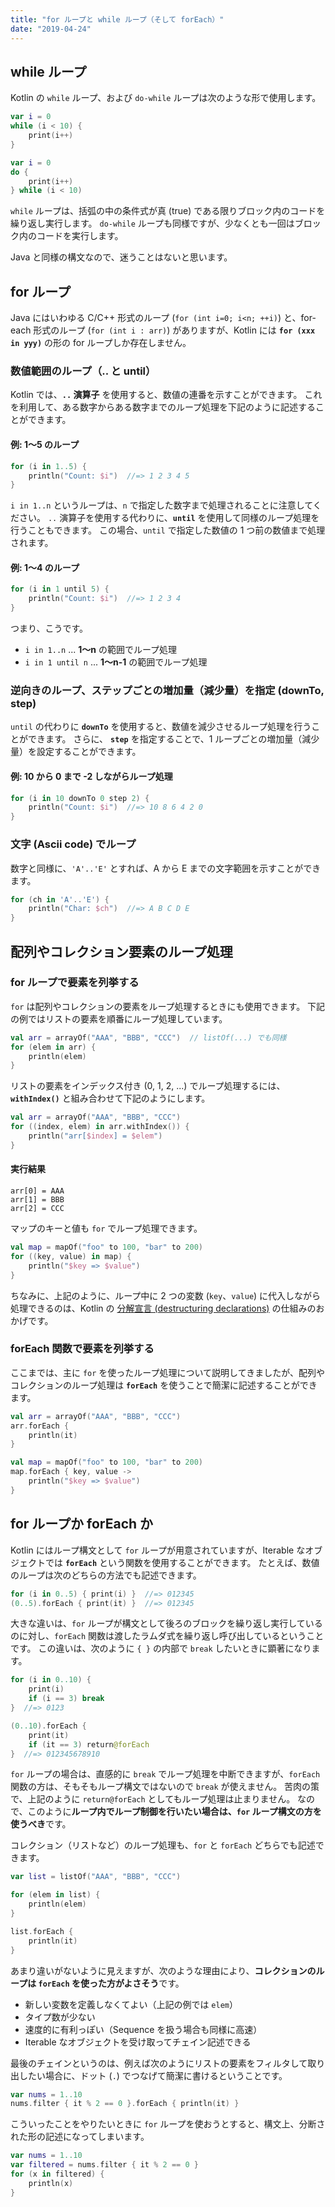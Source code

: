 ```yaml
---
title: "for ループと while ループ（そして forEach）"
date: "2019-04-24"
---
```


while ループ
----

Kotlin の `while` ループ、および `do-while` ループは次のような形で使用します。

```kotlin
var i = 0
while (i < 10) {
    print(i++)
}
```

```kotlin
var i = 0
do {
    print(i++)
} while (i < 10)
```

`while` ループは、括弧の中の条件式が真 (true) である限りブロック内のコードを繰り返し実行します。
`do-while` ループも同様ですが、少なくとも一回はブロック内のコードを実行します。

Java と同様の構文なので、迷うことはないと思います。


for ループ
----

Java にはいわゆる C/C++ 形式のループ (`for (int i=0; i<n; ++i)`) と、for-each 形式のループ (`for (int i : arr)`) がありますが、Kotlin には **`for (xxx in yyy)`** の形の for ループしか存在しません。

### 数値範囲のループ（.. と until）

Kotlin では、**`..` 演算子** を使用すると、数値の連番を示すことができます。
これを利用して、ある数字からある数字までのループ処理を下記のように記述することができます。

#### 例: 1～5 のループ

```kotlin
for (i in 1..5) {
    println("Count: $i")  //=> 1 2 3 4 5
}
```

`i in 1..n` というループは、`n` で指定した数字まで処理されることに注意してください。
`..` 演算子を使用する代わりに、**`until`** を使用して同様のループ処理を行うこともできます。
この場合、`until` で指定した数値の 1 つ前の数値まで処理されます。

#### 例: 1～4 のループ

```kotlin
for (i in 1 until 5) {
    println("Count: $i")  //=> 1 2 3 4
}
```

つまり、こうです。

- `i in 1..n` ... **1～n** の範囲でループ処理
- `i in 1 until n` ... **1～n-1** の範囲でループ処理


### 逆向きのループ、ステップごとの増加量（減少量）を指定 (downTo, step)

`until` の代わりに **`downTo`** を使用すると、数値を減少させるループ処理を行うことができます。
さらに、 **`step`** を指定することで、1 ループごとの増加量（減少量）を設定することができます。

#### 例: 10 から 0 まで -2 しながらループ処理

```kotlin
for (i in 10 downTo 0 step 2) {
    println("Count: $i")  //=> 10 8 6 4 2 0
}
```

### 文字 (Ascii code) でループ

数字と同様に、`'A'..'E'` とすれば、A から E までの文字範囲を示すことができます。

```kotlin
for (ch in 'A'..'E') {
    println("Char: $ch")  //=> A B C D E
}
```

配列やコレクション要素のループ処理
----

### for ループで要素を列挙する

`for` は配列やコレクションの要素をループ処理するときにも使用できます。
下記の例ではリストの要素を順番にループ処理しています。

```kotlin
val arr = arrayOf("AAA", "BBB", "CCC")  // listOf(...) でも同様
for (elem in arr) {
    println(elem)
}
```

リストの要素をインデックス付き (0, 1, 2, ...) でループ処理するには、**`withIndex()`** と組み合わせて下記のようにします。

```kotlin
val arr = arrayOf("AAA", "BBB", "CCC")
for ((index, elem) in arr.withIndex()) {
    println("arr[$index] = $elem")
}
```

#### 実行結果

```
arr[0] = AAA
arr[1] = BBB
arr[2] = CCC
```

マップのキーと値も `for` でループ処理できます。

```kotlin
val map = mapOf("foo" to 100, "bar" to 200)
for ((key, value) in map) {
    println("$key => $value")
}
```

ちなみに、上記のように、ループ中に 2 つの変数 (`key`、`value`) に代入しながら処理できるのは、Kotlin の [分解宣言 (destructuring declarations)](../basic/dest-decl.html) の仕組みのおかげです。

### forEach 関数で要素を列挙する

ここまでは、主に `for` を使ったループ処理について説明してきましたが、配列やコレクションのループ処理は **`forEach`** を使うことで簡潔に記述することができます。

```kotlin
val arr = arrayOf("AAA", "BBB", "CCC")
arr.forEach {
    println(it)
}

val map = mapOf("foo" to 100, "bar" to 200)
map.forEach { key, value ->
    println("$key => $value")
}
```


for ループか forEach か
----

Kotlin にはループ構文として `for` ループが用意されていますが、Iterable なオブジェクトでは **`forEach`** という関数を使用することができます。
たとえば、数値のループは次のどちらの方法でも記述できます。

```kotlin
for (i in 0..5) { print(i) }  //=> 012345
(0..5).forEach { print(it) }  //=> 012345
```

大きな違いは、`for` ループが構文として後ろのブロックを繰り返し実行しているのに対し、`forEach` 関数は渡したラムダ式を繰り返し呼び出しているということです。
この違いは、次のように `{ }` の内部で `break` したいときに顕著になります。

```kotlin
for (i in 0..10) {
    print(i)
    if (i == 3) break
}  //=> 0123

(0..10).forEach {
    print(it)
    if (it == 3) return@forEach
}  //=> 012345678910
```

`for` ループの場合は、直感的に `break` でループ処理を中断できますが、`forEach` 関数の方は、そもそもループ構文ではないので `break` が使えません。
苦肉の策で、上記のように `return@forEach` としてもループ処理は止まりません。
なので、このように**ループ内でループ制御を行いたい場合は、`for` ループ構文の方を使うべき**です。

コレクション（リストなど）のループ処理も、`for` と `forEach` どちらでも記述できます。

```kotlin
var list = listOf("AAA", "BBB", "CCC")

for (elem in list) {
    println(elem)
}

list.forEach {
    println(it)
}
```

あまり違いがないように見えますが、次のような理由により、**コレクションのループは `forEach` を使った方がよさそう**です。

* 新しい変数を定義しなくてよい（上記の例では `elem`）
* タイプ数が少ない
* 速度的に有利っぽい（Sequence を扱う場合も同様に高速）
* Iterable なオブジェクトを受け取ってチェイン記述できる

最後のチェインというのは、例えば次のようにリストの要素をフィルタして取り出したい場合に、ドット (`.`) でつなげて簡潔に書けるということです。

```kotlin
var nums = 1..10
nums.filter { it % 2 == 0 }.forEach { println(it) }
```

こういったことをやりたいときに `for` ループを使おうとすると、構文上、分断された形の記述になってしまいます。

```kotlin
var nums = 1..10
var filtered = nums.filter { it % 2 == 0 }
for (x in filtered) {
    println(x)
}
```


